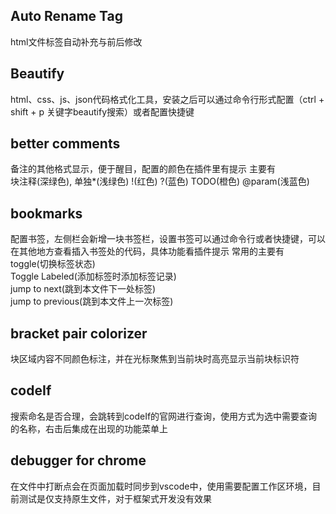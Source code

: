 ## Auto Rename  Tag

  html文件标签自动补充与前后修改

## Beautify

  html、css、js、json代码格式化工具，安装之后可以通过命令行形式配置（ctrl + shift + p  关键字beautify搜索）或者配置快捷键

## better comments

  备注的其他格式显示，便于醒目，配置的颜色在插件里有提示
  主要有  
    块注释(深绿色), 单独*(浅绿色) !(红色) ?(蓝色) TODO(橙色) @param(浅蓝色) 

## bookmarks

  配置书签，左侧栏会新增一块书签栏，设置书签可以通过命令行或者快捷键，可以在其他地方查看插入书签处的代码，具体功能看插件提示
  常用的主要有  
      toggle(切换标签状态)   
      Toggle Labeled(添加标签时添加标签记录)   
      jump to next(跳到本文件下一处标签)   
      jump to previous(跳到本文件上一次标签)  

## bracket pair colorizer
  
  块区域内容不同颜色标注，并在光标聚焦到当前块时高亮显示当前块标识符
  
## codeIf
 
  搜索命名是否合理，会跳转到codeIf的官网进行查询，使用方式为选中需要查询的名称，右击后集成在出现的功能菜单上

## debugger for chrome

  在文件中打断点会在页面加载时同步到vscode中，使用需要配置工作区环境，目前测试是仅支持原生文件，对于框架式开发没有效果
